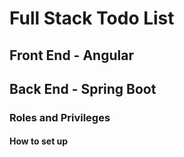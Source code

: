 # Full Stack Todo List
## Front End - Angular

## Back End - Spring Boot
### Roles and Privileges
#### How to set up